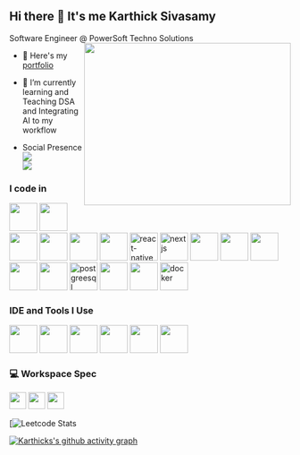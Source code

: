 ## Hi there 👋 It's me Karthick Sivasamy

Software Engineer @ PowerSoft Techno Solutions
<img align="right" width="370" height="290" src="https://i.pinimg.com/originals/47/f0/34/47f0342cec72b800463bf003eac1257e.gif">
- 🔭 Here's my [portfolio](https://karthick-sivasamy.netlify.app/)                                           
- 🌱 I’m currently learning and Teaching DSA and Integrating AI to my workflow
 
- Social Presence
<br /> [<img src="https://img.shields.io/badge/LinkedIn-0077B5?style=for-the-badge&logo=linkedin&logoColor=white" />](https://www.linkedin.com/in/karthick-sivasamy-dev/) <br/> [<img src="https://img.shields.io/badge/instagram-d62976?style=for-the-badge&logo=instagram&logoColor=white" />](https://www.instagram.com/karth1ck._/)

### I code in
<img height="50" width="50" src="https://img.icons8.com/color/48/000000/html-5.png" /> <img height="50" width="50" src="https://img.icons8.com/color/48/000000/css3.png" /> <img height="50" width="50" src="https://img.icons8.com/color/48/000000/sass.png"/> <img height="50" width="50" src="https://img.icons8.com/color/48/000000/bootstrap.png" /> <img height="50" width="50" src="https://img.icons8.com/color/48/tailwind_css.png"/> <img height="50" width="50" src="https://img.icons8.com/color/48/000000/javascript.png"/> <img width="50" height="50" src="https://img.icons8.com/color/48/react-native.png" alt="react-native"/>  <img width="50" height="50" src="https://img.icons8.com/fluency-systems-filled/48/FFFFFF/nextjs.png" alt="nextjs"/>  <img height="50" width="50" src="https://img.icons8.com/color/48/000000/nodejs.png"/>  <img height="50" width="50" src="https://img.icons8.com/officel/80/express-js.png"/>  <img height="50" width="50" src="https://img.icons8.com/color/48/000000/python.png" />  <img height="50" width="50" src="https://fastapi.tiangolo.com/img/icon-white.svg" />   <img height="50" width="50" src="https://img.icons8.com/color/48/000000/mysql-logo.png"/>  <img width="50" height="50" src="https://img.icons8.com/color/48/postgreesql.png" alt="postgreesql"/>  <img height="50" width="50" src="https://icon.icepanel.io/Technology/png-shadow-512/SQLite.png"/>  <img height="50" width="50" src="https://img.icons8.com/color/48/000000/mongodb.png"/>  <img width="50" height="50" src="https://img.icons8.com/fluency/50/docker.png" alt="docker"/>
### IDE and Tools I Use
<img height="50" width="50" src="https://img.icons8.com/color/48/000000/visual-studio-code-2019.png"/> <img height="50" width="50" src="https://img.icons8.com/color/48/000000/pycharm.png"/> <img height="50" width="50" src="https://img.icons8.com/color/50/000000/git.png"/> <img height="50" src="https://img.icons8.com/color/480/null/notion--v1.png" /> <img height="50" width="50" src="https://img.icons8.com/color/48/000000/figma--v1.png"/> <img height="50" src="https://img.shields.io/badge/Netlify-00C7B7?style=for-the-badge&logo=netlify&logoColor=white"/> 


### 💻 Workspace Spec
<img height="30" src="https://img.shields.io/badge/Windows-11-0078D6?style=for-the-badge&logo=windows&logoColor=white"/> <img height="30" src="https://img.shields.io/badge/NVIDIA-GTX1650-76B900?style=for-the-badge&logo=nvidia&logoColor=white"/>  <img height="30" src="https://img.shields.io/badge/Intel-Core_i5_11400H-0071C5?style=for-the-badge&logo=intel&logoColor=white"/> 


[![Leetcode Stats](https://leetcard.jacoblin.cool/Karthick_dev_?theme=dark&font=Arimo)

[![Karthicks's github activity graph](https://github-readme-activity-graph.vercel.app/graph?username=Karthick-Sivasamy&bg_color=000000&color=ffffff&line=25cb41&point=bababa&area=true&hide_border=true)](https://github.com/ashutosh00710/github-readme-activity-graph)
